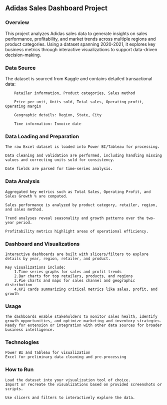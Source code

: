 ## Adidas Sales Dashboard Project
### Overview

This project analyzes Adidas sales data to generate insights on sales performance, profitability, and market trends across multiple regions and product categories. Using a dataset spanning 2020-2021, it explores key business metrics through interactive visualizations to support data-driven decision-making.

### Data Source

The dataset is sourced from Kaggle and contains detailed transactional data:

        Retailer information, Product categories, Sales method

        Price per unit, Units sold, Total sales, Operating profit, Operating margin

        Geographic details: Region, State, City

        Time information: Invoice date

### Data Loading and Preparation

    The raw Excel dataset is loaded into Power BI/Tableau for processing.

    Data cleaning and validation are performed, including handling missing values and correcting units sold for consistency.

    Date fields are parsed for time-series analysis.

### Data Analysis

    Aggregated key metrics such as Total Sales, Operating Profit, and Sales Growth % are computed.

    Sales performance is analyzed by product category, retailer, region, and sales method.

    Trend analyses reveal seasonality and growth patterns over the two-year period.

    Profitability metrics highlight areas of operational efficiency.

### Dashboard and Visualizations

    Interactive dashboards are built with slicers/filters to explore details by year, region, retailer, and product.

    Key visualizations include:
        1.Time series graphs for sales and profit trends
        2.Bar charts for top retailers, products, and regions
        3.Pie charts and maps for sales channel and geographic distribution
        4.KPI cards summarizing critical metrics like sales, profit, and growth

### Usage

    The dashboards enable stakeholders to monitor sales health, identify growth opportunities, and optimize marketing and inventory strategies.
    Ready for extension or integration with other data sources for broader business intelligence.

### Technologies

    Power BI and Tableau for visualization
    Excel for preliminary data cleaning and pre-processing

### How to Run

    Load the dataset into your visualization tool of choice.
    Import or recreate the visualizations based on provided screenshots or scripts.

    Use slicers and filters to interactively explore the data.

